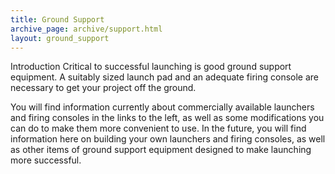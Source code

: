 ```yaml
---
title: Ground Support
archive_page: archive/support.html
layout: ground_support
---
```

Introduction Critical to successful launching is good ground support equipment. A suitably sized launch pad and an adequate firing console are necessary to get your project off the ground.

You will find information currently about commercially available launchers and firing consoles in the links to the left, as well as some modifications you can do to make them more convenient to use. In the future, you will find information here on building your own launchers and firing consoles, as well as other items of ground support equipment designed to make launching more successful.

